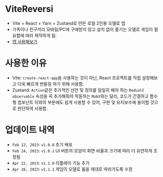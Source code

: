 # ViteReversi
- Vite + React + Yarn + Zustand로 만든 로컬 2인용 오델로 앱
- 가족이나 친구끼리 모바일/PC에 구애받지 않고 설치 없이 즐기는 오델로 게임이 필요함에 따라 제작하게 됨.
- [앱 사용해보기](https://vite-reversi.vercel.app/)

# 사용한 이유
- Vite: `create-react-app`을 사용하는 것이 아닌, React 프로젝트를 직접 설정해보고 더욱 빠르게 번들링 하기 위해 사용함.
- Zustand: `Action`같은 추가적인 선언 및 정의를 일일히 해야 하는 `Redux`나 `observable` 속성을 꼭 추가해줘야 작동하는 `MobX`와는 달리, 코드가 간결하고 함수형 컴포넌트 이외의 부분에도 쉽게 사용할 수 있어, 구현 및 유지보수에 용이할 것으로 판단하여 사용함.

# 업데이트 내역
- `Feb 12, 2023`: `v1.0.0` 초기 배포
- `Feb 24, 2023`: `v1.0.1` UI 버튼의 모양이 화면 비율과 크기에 따라 더 유연하게 조정됨
- `Apr 22, 2023`: `v1.1.0` 리플레이 기능 추가
- `Apr 28, 2023`: `v1.1.1` 게임이 오델로 룰을 제대로 따라가도록 수정
